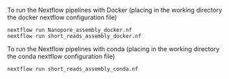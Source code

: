 To run the Nextflow pipelines with Docker (placing in the working directory the docker nextflow configuration file)
```
nextflow run Nanopore_assembly_docker.nf
nextflow run short_reads_assembly_docker.nf
```

To run the Nextflow pipelines with conda (placing in the working directory the conda nextflow configuration file)
```
nextflow run short_reads_assembly_conda.nf
```
